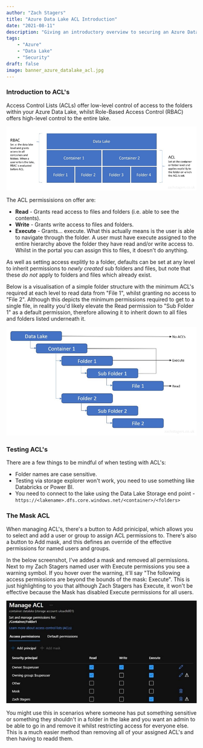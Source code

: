 ```yaml
---
author: "Zach Stagers"
title: "Azure Data Lake ACL Introduction"
date: "2021-08-11"
description: "Giving an introductory overview to securing an Azure Data Lake via ACL's and answering the question - \"What is the Mask ACL for?\""
tags: 
    - "Azure"
    - "Data Lake"
    - "Security"
draft: false
image: banner_azure_datalake_acl.jpg
---
```


### Introduction to ACL's

Access Control Lists (ACLs) offer low-level control of access to the folders within your Azure Data Lake, whilst Role-Based Access Control (RBAC) offers high-level control to the entire lake.

![RBAC vs ACL](datalake_rbac_acl.jpg)

The ACL permissisions on offer are:
* **Read** - Grants read access to files and folders (i.e. able to see the contents).
* **Write** - Grants write access to files and folders.
* **Execute** - Grants... execute. What this actually means is the user is able to navigate through the folder. A user must have execute assigned to the entire hierarchy above the folder they have read and/or write access to. Whilst in the portal you can assign this to files, it doesn't do anything.

As well as setting access explitly to a folder, defaults can be set at any level to inherit permissions to *newly created* sub folders and files, but note that these *do not* apply to folders and files which already exist.

Below is a visualisation of a simple folder structure with the minimum ACL's required at each level to read data from "File 1", whilst granting no access to "File 2". Although this depicts the minimum permissions required to get to a single file, in reality you'd likely elevate the Read permission to "Sub Folder 1" as a default permission, therefore allowing it to inherit down to all files and folders listed underneath it.

![Data Lake ACL Example](datalake_acl_example.jpg)

### Testing ACL's

There are a few things to be mindful of when testing with ACL's:
* Folder names are case sensitive.
* Testing via storage explorer won't work, you need to use something like Databricks or Power BI.
* You need to connect to the lake using the Data Lake Storage end point - `https://<lakename>.dfs.core.windows.net/<container>/<folders>`

### The Mask ACL

When managing ACL's, there's a button to Add prinicipal, which allows you to select and add a user or group to assign ACL permissions to. There's also a button to Add mask, and this defines an override of the effective permissions for named users and groups.

In the below screenshot, I've added a mask and removed all permissions. Next to my Zach Stagers named user with Execute permissions you see a warning symbol. If you hover over the warning, it'll say "The following access permissions are beyond the bounds of the mask: Execute". This is just highlighting to you that although Zach Stagers has Execute, it won't be effective because the Mask has disabled Execute permissions for all users.

![Manage ACL Screen with a mask applied](manage_acl_mask.jpg)

You might use this in scenarios where someone has put something sensitive or something they shouldn't in a folder in the lake and you want an admin to be able to go in and remove it whilst restricting access for everyone else. This is a much easier method than removing all of your assigned ACL's and then having to readd them.